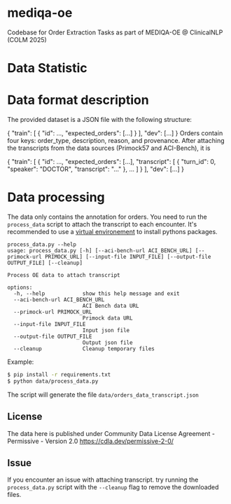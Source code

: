 # mediqa-oe
Codebase for Order Extraction Tasks as part of MEDIQA-OE @ ClinicalNLP (COLM 2025)


# Data Statistic

# Data format description

The provided dataset is a JSON file with the following structure:

  {
      "train": [
          {
              "id": ...,
              "expected_orders":  [...]
          }
      ],
      "dev": [...]
  }
Orders contain four keys: order_type, description, reason, and provenance. After attaching the transcripts from the data sources (Primock57 and ACI-Bench), it is

  {
      "train": [
          {
              "id": ...,
              "expected_orders":  [...],
              "transcript": [
                  {
                      "turn_id": 0,
                      "speaker": "DOCTOR",
                      "transcript": "..."
                  },
                  ...
              ]
          }
      ],
      "dev": [...]
  }

# Data processing

The data only contains the annotation for orders. You need to run the `process_data` script to attach the transcript to each encounter.
It's recommended to use a [virtual environement](https://docs.python.org/3/library/venv.html) to install pythons packages. 

```
process_data.py --help
usage: process_data.py [-h] [--aci-bench-url ACI_BENCH_URL] [--primock-url PRIMOCK_URL] [--input-file INPUT_FILE] [--output-file OUTPUT_FILE] [--cleanup]

Process OE data to attach transcript

options:
  -h, --help            show this help message and exit
  --aci-bench-url ACI_BENCH_URL
                        ACI Bench data URL
  --primock-url PRIMOCK_URL
                        Primock data URL
  --input-file INPUT_FILE
                        Input json file
  --output-file OUTPUT_FILE
                        Output json file
  --cleanup             Cleanup temporary files
```
Example:
```bash
$ pip install -r requirements.txt
$ python data/process_data.py
```

The script will generate the file `data/orders_data_transcript.json` 

## License
The data here is published under Community Data License Agreement - Permissive - Version 2.0 https://cdla.dev/permissive-2-0/

## Issue
If you encounter an issue with attaching transcript. try running the `process_data.py` script with the `--cleanup` flag to remove the downloaded files.
